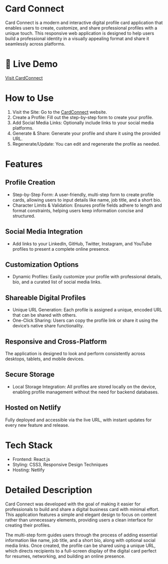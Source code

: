 # Card Connect

Card Connect is a modern and interactive digital profile card application that enables users to create, customize, and share professional profiles with a unique touch. This responsive web application is designed to help users build a professional identity in a visually appealing format and share it seamlessly across platforms.

# 🔗 Live Demo

[Visit CardConnect](https://cardconnect.netlify.app)

# How to Use

1. Visit the Site: Go to the [CardConnect](https://cardconnect.netlify.app) website.
2. Create a Profile: Fill out the step-by-step form to create your profile.
3. Add Social Media Links: Optionally include links to your social media platforms.
4. Generate & Share: Generate your profile and share it using the provided URL.
5. Regenerate/Update: You can edit and regenerate the profile as needed.

# Features

## Profile Creation
- Step-by-Step Form: A user-friendly, multi-step form to create profile cards, allowing users to input details like name, job title, and a short bio.
- Character Limits & Validation: Ensures profile fields adhere to length and format constraints, helping users keep information concise and structured.

## Social Media Integration
- Add links to your LinkedIn, GitHub, Twitter, Instagram, and YouTube profiles to present a complete online presence.

## Customization Options
- Dynamic Profiles: Easily customize your profile with professional details, bio, and a curated list of social media links.

## Shareable Digital Profiles
- Unique URL Generation: Each profile is assigned a unique, encoded URL that can be shared with others.
- One-Click Sharing: Users can copy the profile link or share it using the device’s native share functionality.

## Responsive and Cross-Platform
The application is designed to look and perform consistently across desktops, tablets, and mobile devices.

## Secure Storage
- Local Storage Integration: All profiles are stored locally on the device, enabling profile management without the need for backend databases.

## Hosted on Netlify
Fully deployed and accessible via the live URL, with instant updates for every new feature and release.

# Tech Stack
- Frontend: React.js
- Styling: CSS3, Responsive Design Techniques
- Hosting: Netlify

# Detailed Description

Card Connect was developed with the goal of making it easier for professionals to build and share a digital business card with minimal effort. This application features a simple and elegant design to focus on content rather than unnecessary elements, providing users a clean interface for creating their profiles.

The multi-step form guides users through the process of adding essential information like name, job title, and a short bio, along with optional social media links. Once created, the profile can be shared using a unique URL, which directs recipients to a full-screen display of the digital card perfect for resumes, networking, and building an online presence.

